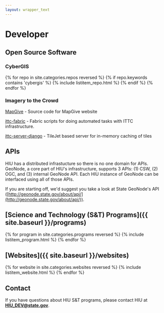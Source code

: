 ```yaml
---
layout: wrapper_text
---
```


# Developer

## Open Source Software

### CyberGIS

{% for repo in site.categories.repos reversed %}
  {% if repo.keywords contains 'cybergis' %}
    {% include listitem_repo.html %}
  {% endif %}
{% endfor %}

### Imagery to the Crowd

[MapGive](https://github.com/state-hiu/Mapgive) - Source code for MapGive website

[ittc-fabric](https://github.com/state-hiu/ittc-fabric) - Fabric scripts for doing automated tasks with ITTC infrastructure.

[ittc-server-django](https://github.com/state-hiu/ittc-server-django) - TileJet based server for in-memory caching of tiles

## APIs

HIU has a distributed infrastucture so there is no one domain for APIs.  GeoNode, a core part of HIU's infrastructure, supports 3 APIs: (1) CSW, (2) OGC, and (3) internal GeoNode API.  Each HIU instance of GeoNode can be interfaced using all of those APIs.

If you are starting off, we'd suggest you take a look at State GeoNode's API ([http://geonode.state.gov/about/api/](http://geonode.state.gov/about/api/)).

## [Science and Technology (S&T) Programs]({{ site.baseurl }}/programs)

{% for program in site.categories.programs reversed %}
  {% include listitem_program.html %}
{% endfor %}

## [Websites]({{ site.baseurl }}/websites)

{% for website in site.categories.websites reversed %}
  {% include listitem_website.html %}
{% endfor %}

## Contact

If you have questions about HIU S&T programs, please contact HIU at **[HIU_DEV@state.gov](mailto:HIU_DEV@state.gov)**.

